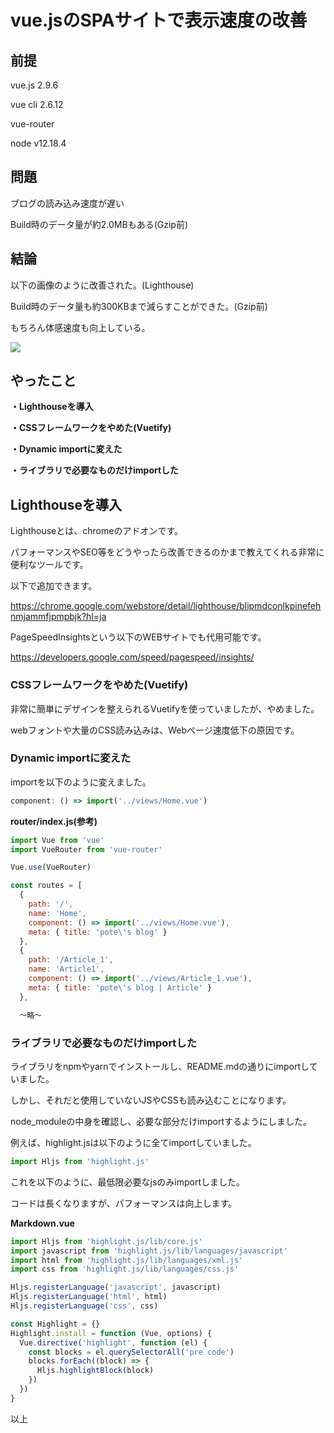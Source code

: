 # vue.jsのSPAサイトで表示速度の改善

## 前提
vue.js 2.9.6

vue cli 2.6.12

vue-router

node  v12.18.4

## 問題
ブログの読み込み速度が遅い

Build時のデータ量が約2.0MBもある(Gzip前)

## 結論
以下の画像のように改善された。(Lighthouse)

Build時のデータ量も約300KBまで減らすことができた。(Gzip前)

もちろん体感速度も向上している。

<img src="./img/article014/Lighthouse.png" decoding="async">

## やったこと
**・Lighthouseを導入**

**・CSSフレームワークをやめた(Vuetify)**

**・Dynamic importに変えた**

**・ライブラリで必要なものだけimportした**

## Lighthouseを導入
Lighthouseとは、chromeのアドオンです。

パフォーマンスやSEO等をどうやったら改善できるのかまで教えてくれる非常に便利なツールです。

以下で追加できます。

<a href="https://chrome.google.com/webstore/detail/lighthouse/blipmdconlkpinefehnmjammfjpmpbjk?hl=ja" target="_blank">https://chrome.google.com/webstore/detail/lighthouse/blipmdconlkpinefehnmjammfjpmpbjk?hl=ja</a>

PageSpeedInsightsという以下のWEBサイトでも代用可能です。

<a href="https://developers.google.com/speed/pagespeed/insights/" target="_blank">https://developers.google.com/speed/pagespeed/insights/</a>

### CSSフレームワークをやめた(Vuetify)
非常に簡単にデザインを整えられるVuetifyを使っていましたが、やめました。

webフォントや大量のCSS読み込みは、Webページ速度低下の原因です。

### Dynamic importに変えた
importを以下のように変えました。

```javascript
component: () => import('../views/Home.vue')
```

**router/index.js(参考)**

```javascript
import Vue from 'vue'
import VueRouter from 'vue-router'

Vue.use(VueRouter)

const routes = [
  {
    path: '/',
    name: 'Home',
    component: () => import('../views/Home.vue'),
    meta: { title: 'pote\'s blog' }
  },
  {
    path: '/Article_1',
    name: 'Article1',
    component: () => import('../views/Article_1.vue'),
    meta: { title: 'pote\'s blog | Article' }
  },

  〜略〜
  ```

### ライブラリで必要なものだけimportした
ライブラリをnpmやyarnでインストールし、README.mdの通りにimportしていました。

しかし、それだと使用していないJSやCSSも読み込むことになります。

node_moduleの中身を確認し、必要な部分だけimportするようにしました。

例えば、highlight.jsは以下のように全てimportしていました。

```javascript
import Hljs from 'highlight.js'
```

これを以下のように、最低限必要なjsのみimportしました。

コードは長くなりますが、パフォーマンスは向上します。

**Markdown.vue**

```javascript
import Hljs from 'highlight.js/lib/core.js'
import javascript from 'highlight.js/lib/languages/javascript'
import html from 'highlight.js/lib/languages/xml.js'
import css from 'highlight.js/lib/languages/css.js'

Hljs.registerLanguage('javascript', javascript)
Hljs.registerLanguage('html', html)
Hljs.registerLanguage('css', css)

const Highlight = {}
Highlight.install = function (Vue, options) {
  Vue.directive('highlight', function (el) {
    const blocks = el.querySelectorAll('pre code')
    blocks.forEach((block) => {
      Hljs.highlightBlock(block)
    })
  })
}
```

以上
